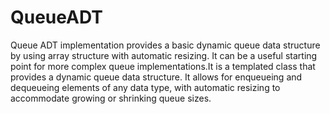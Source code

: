 # QueueADT
Queue ADT implementation provides a basic dynamic queue data structure by using array structure with automatic resizing. It can be a useful starting point for more complex queue implementations.It is a templated class that provides a dynamic queue data structure. It allows for enqueueing and dequeueing elements of any data type, with automatic resizing to accommodate growing or shrinking queue sizes.
